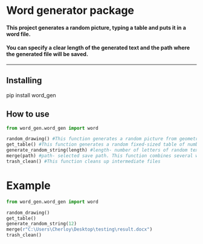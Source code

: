 # Word generator package

#### This project generates a random picture, typing a table and puts it in a word file.
#### You can specify a clear length of the generated text and the path where the generated file will be saved.
***
## Installing
pip install word_gen
## How to use
```python
from word_gen.word_gen import word

random_drawing() #This function generates a random picture from geometric shapes
get_table() #This function generates a random fixed-sized table of numbers
generate_random_string(length) #length- number of letters of random text. This function generates a random set of letters of a given length
merge(path) #path- selected save path. This function combines several word files into one single file at the specified path. Possibly can be used as a standalone helper library or smth idk ¯\_(ツ)_/¯
trash_clean() #This function cleans up intermediate files
```
# Example
```python
from word_gen.word_gen import word

random_drawing() 
get_table() 
generate_random_string(12) 
merge(r"C:\Users\Cherloy\Desktop\testing\result.docx") 
trash_clean() 
```
